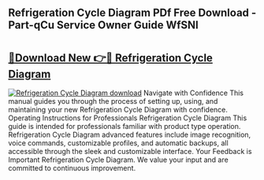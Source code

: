 ## Refrigeration Cycle Diagram PDf Free Download - Part-qCu Service Owner Guide WfSNI

# <h2><a href="http://dfpwdew.blite.top/?on=Refrigeration+Cycle+Diagram">🔗Download New 👉🔴 Refrigeration Cycle Diagram</a></h2>

[![Refrigeration Cycle Diagram download](https://i.imgur.com/lujVjoI.png)](http://dfpwdew.blite.top/?on=Refrigeration+Cycle+Diagram)
Navigate with Confidence This manual guides you through the process of setting up, using, and maintaining your new Refrigeration Cycle Diagram with confidence. Operating Instructions for Professionals Refrigeration Cycle Diagram This guide is intended for professionals familiar with product type operation. Refrigeration Cycle Diagram advanced features include image recognition, voice commands, customizable profiles, and automatic backups, all accessible through the sleek and customizable interface. Your Feedback is Important Refrigeration Cycle Diagram. We value your input and are committed to continuous improvement.
